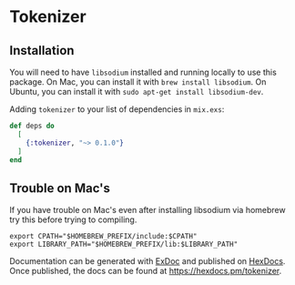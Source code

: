 # Tokenizer

## Installation
You will need to have `libsodium` installed and running locally to use this package. On Mac, you can install it with `brew install libsodium`. On Ubuntu, you can install it with `sudo apt-get install libsodium-dev`.

Adding `tokenizer` to your list of dependencies in `mix.exs`:

```elixir
def deps do
  [
    {:tokenizer, "~> 0.1.0"}
  ]
end
```

## Trouble on Mac's
If you have trouble on Mac's even after installing libsodium via homebrew try this before trying to compiling.

```shell
export CPATH="$HOMEBREW_PREFIX/include:$CPATH"
export LIBRARY_PATH="$HOMEBREW_PREFIX/lib:$LIBRARY_PATH"
```

Documentation can be generated with [ExDoc](https://github.com/elixir-lang/ex_doc)
and published on [HexDocs](https://hexdocs.pm). Once published, the docs can
be found at <https://hexdocs.pm/tokenizer>.
